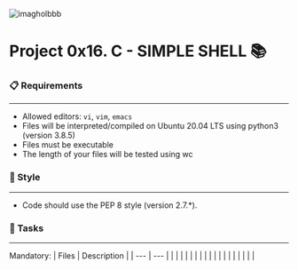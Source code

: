 

![imagholbbb](https://user-images.githubusercontent.com/84213405/144296310-f3c81f10-ae9f-48a8-99df-6c3e668a64fe.png)


# Project 0x16. C - SIMPLE SHELL 📚

### 📋 Requirements
***
* Allowed editors: `vi`, `vim`, `emacs`
* Files will be interpreted/compiled on Ubuntu 20.04 LTS using python3 (version 3.8.5)
* Files must be executable
* The length of your files will be tested using wc

### 🎨 Style
***
* Code should use the PEP 8 style (version 2.7.*).

### 🎯 Tasks
***
Mandatory:
| Files | Description |
| --- | --- |
| []() |  |
| []() |  |
| []() |  |
| []() |  |
| []() |  |
| []() |  |
